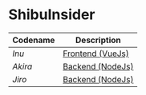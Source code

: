 # ShibuInsider

| Codename | Description |
| ----------- | ----------- |
| *Inu* | [Frontend (VueJs)](https://github.com/xanf-code/Inu) |
| *Akira* | [Backend (NodeJs)](https://github.com/xanf-code/Akira) |
| *Jiro* | [Backend (NodeJs)](https://github.com/xanf-code/Jiro) |
